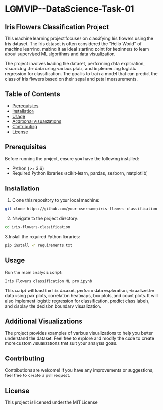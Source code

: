 # LGMVIP--DataScience-Task-01
 
## Iris Flowers Classification Project

This machine learning project focuses on classifying Iris flowers using the Iris dataset. The Iris dataset is often considered the "Hello World" of machine learning, making it an ideal starting point for beginners to learn about supervised ML algorithms and data visualization.

The project involves loading the dataset, performing data exploration, visualizing the data using various plots, and implementing logistic regression for classification. The goal is to train a model that can predict the class of Iris flowers based on their sepal and petal measurements.

## Table of Contents
- [Prerequisites](#prerequisites)
- [Installation](#installation)
- [Usage](#usage)
- [Additional Visualizations](#additional-visualizations)
- [Contributing](#contributing)
- [License](#license)

## Prerequisites

Before running the project, ensure you have the following installed:
- Python (>= 3.6)
- Required Python libraries (scikit-learn, pandas, seaborn, matplotlib)

## Installation

1. Clone this repository to your local machine:

```bash
git clone https://github.com/your-username/iris-flowers-classification.git
```
2. Navigate to the project directory:
```bash
cd iris-flowers-classification
```
3.Install the required Python libraries:
```bash
pip install -r requirements.txt
```
## Usage
Run the main analysis script:
```bash
Iris Flowers classification ML pro.ipynb
```
This script will load the Iris dataset, perform data exploration, visualize the data using pair plots, correlation heatmaps, box plots, and count plots. It will also implement logistic regression for classification, predict class labels, and display the decision boundary visualization.

## Additional Visualizations
The project provides examples of various visualizations to help you better understand the dataset. Feel free to explore and modify the code to create more custom visualizations that suit your analysis goals.

## Contributing
Contributions are welcome! If you have any improvements or suggestions, feel free to create a pull request.

## License
This project is licensed under the MIT License.


















